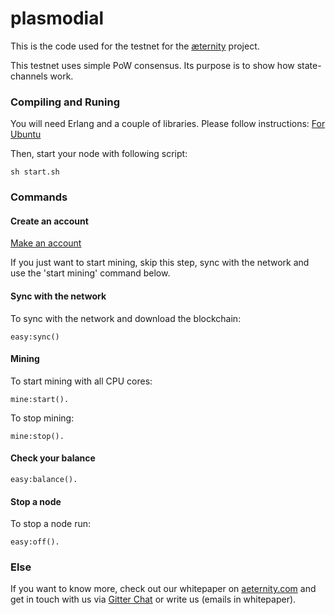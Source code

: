 plasmodial
==========

This is the code used for the testnet for the [æternity](www.aeternity.com) project.

This testnet uses simple PoW consensus. Its purpose is to show how state-channels work.

### Compiling and Runing
You will need Erlang and a couple of libraries. Please follow instructions:
[For Ubuntu](docs/compile.md)

Then, start your node with following script:
```
sh start.sh
```

### Commands
#### Create an account
[Make an account](docs/new_account.md)

If you just want to start mining, skip this step, sync with the network and use the 'start mining' command below.

#### Sync with the network
To sync with the network and download the blockchain: 
```
easy:sync()
```

#### Mining
To start mining with all CPU cores: 
```
mine:start().
```
To stop mining:
```
mine:stop().
```

#### Check your balance
```
easy:balance().
```

#### Stop a node
To stop a node run:
```
easy:off().
```


### Else
If you want to know more, check out our whitepaper on [aeternity.com](https://aeternity.com) and get in touch with us via [Gitter Chat](https://gitter.com/aeternity?Lobby) or write us (emails in whitepaper). 
